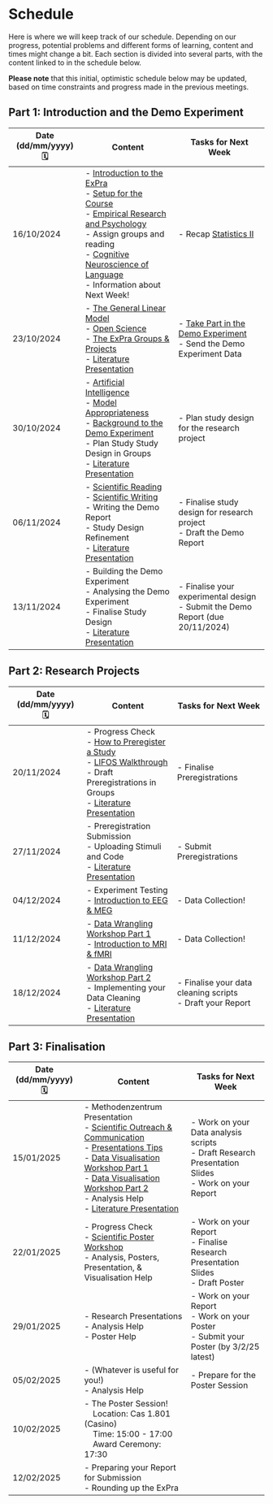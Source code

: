 # Schedule

Here is where we will keep track of our schedule. Depending on our progress, potential problems and different forms of learning, content and times might change a bit. Each section is divided into several parts, with the content linked to in the schedule below.

**Please note** that this initial, optimistic schedule below may be updated, based on time constraints and progress made in the previous meetings.  

## Part 1: Introduction and the Demo Experiment

| Date (dd/mm/yyyy) 🗓         | Content | Tasks for Next Week |
|--------------|-----------|------------|
| 16/10/2024 | - [Introduction to the ExPra](https://jackedtaylor.github.io/expra-wise24/introduction/intro)<br> - [Setup for the Course](https://jackedtaylor.github.io/expra-wise24/introduction/setup)<br> - [Empirical Research and Psychology](https://jackedtaylor.github.io/expra-wise24/introduction/empirical_research)<br> - Assign groups and reading<br> - [Cognitive Neuroscience of Language](https://jackedtaylor.github.io/expra-wise24/introduction/cogneuro_lang)<br> - Information about Next Week!<br>  | - Recap [Statistics II](https://pandar.netlify.app/lehre/main/#statistik-ii) |
| 23/10/2024 |  - [The General Linear Model](https://jackedtaylor.github.io/expra-wise24/introduction/glm)<br> - [Open Science](https://jackedtaylor.github.io/expra-wise24/introduction/open_science)<br> - [The ExPra Groups & Projects](https://jackedtaylor.github.io/expra-wise24/projects/projects)<br> - [Literature Presentation](https://jackedtaylor.github.io/expra-wise24/general/reading.html)  | - [Take Part in the Demo Experiment](https://jackedtaylor.github.io/expra-wise24/demo/demo_participate.html)<br> - Send the Demo Experiment Data |
| 30/10/2024 | - [Artificial Intelligence](https://jackedtaylor.github.io/expra-wise24/introduction/ai)<br> - [Model Appropriateness](https://jackedtaylor.github.io/expra-wise24/introduction/model_appropriateness)<br> - [Background to the Demo Experiment](https://jackedtaylor.github.io/expra-wise24/demo/demo_background.html) <br> - Plan Study Study Design in Groups<br> -  [Literature Presentation](https://jackedtaylor.github.io/expra-wise24/general/reading.html) <br>  | - Plan study design for the research project |
| 06/11/2024 |  - [Scientific Reading](https://jackedtaylor.github.io/expra-wise24/introduction/reading)<br> - [Scientific Writing](https://jackedtaylor.github.io/expra-wise24/introduction/writing.html)<br> - Writing the Demo Report<br> - Study Design Refinement<br> -  [Literature Presentation](https://jackedtaylor.github.io/expra-wise24/general/reading.html)<br> | - Finalise study design for research project<br>- Draft the Demo Report |
| 13/11/2024 |  - Building the Demo Experiment<br> - Analysing the Demo Experiment<br> - Finalise Study Design<br> - [Literature Presentation](https://jackedtaylor.github.io/expra-wise24/general/reading.html) <br>  | - Finalise your experimental design<br>- Submit the Demo Report (due 20/11/2024) |

## Part 2: Research Projects

| Date (dd/mm/yyyy) 🗓         | Content | Tasks for Next Week |
|--------------|-----------|------------|
| 20/11/2024 |  - Progress Check <br> - [How to Preregister a Study](https://jackedtaylor.github.io/expra-wise24/projects/preregistration.html)<br>- [LIFOS Walkthrough](https://jackedtaylor.github.io/expra-wise24/projects/lifos)<br> - Draft Preregistrations in Groups<br> - [Literature Presentation](https://jackedtaylor.github.io/expra-wise24/general/reading.html) <br>  | - Finalise Preregistrations |
| 27/11/2024 |  - Preregistration Submission<br> - Uploading Stimuli and Code<br> - [Literature Presentation](https://jackedtaylor.github.io/expra-wise24/general/reading.html) <br>  | - Submit Preregistrations |
| 04/12/2024 |  - Experiment Testing<br> - [Introduction to EEG & MEG](https://jackedtaylor.github.io/expra-wise24/cbi/meeg)<br>  | - Data Collection! |
| 11/12/2024 |  - [Data Wrangling Workshop Part 1](https://jackedtaylor.github.io/expra-wise24/introduction/data_wrangling_1)<br> - [Introduction to MRI & fMRI](https://jackedtaylor.github.io/expra-wise24/cbi/mri.html)<br>  | - Data Collection! |
| 18/12/2024 |  - [Data Wrangling Workshop Part 2](https://jackedtaylor.github.io/expra-wise24/introduction/data_wrangling_2)<br> - Implementing your Data Cleaning<br> - [Literature Presentation](https://jackedtaylor.github.io/expra-wise24/general/reading.html) | - Finalise your data cleaning scripts<br>- Draft your Report |

## Part 3: Finalisation

| Date (dd/mm/yyyy) 🗓         | Content | Tasks for Next Week |
|--------------|-----------|------------|
| 15/01/2025 | - Methodenzentrum Presentation<br> - [Scientific Outreach & Communication](https://jackedtaylor.github.io/expra-wise24/introduction/communication)<br> - [Presentations Tips](https://jackedtaylor.github.io/expra-wise24/projects/presentations)<br> - [Data Visualisation Workshop Part 1](https://jackedtaylor.github.io/expra-wise24/introduction/data_vis_1)<br> - [Data Visualisation Workshop Part 2](https://jackedtaylor.github.io/expra-wise24/introduction/data_vis_2)<br> - Analysis Help<br> - [Literature Presentation](https://jackedtaylor.github.io/expra-wise24/general/reading.html)<br>  | - Work on your Data analysis scripts <br>- Draft Research Presentation Slides <br>- Work on your Report
| 22/01/2025 |  - Progress Check<br> - [Scientific Poster Workshop](https://jackedtaylor.github.io/expra-wise24/projects/posters)<br> - Analysis, Posters, Presentation, & Visualisation Help<br> | - Work on your Report <br>- Finalise Research Presentation Slides <br>- Draft Poster
| 29/01/2025 |  - Research Presentations<br> - Analysis Help<br> - Poster Help<br> | - Work on your Report<br>- Work on your Poster<br>- Submit your Poster (by 3/2/25 latest)
| 05/02/2025 |  - (Whatever is useful for you!)<br> - Analysis Help<br>  | - Prepare for the Poster Session
| 10/02/2025 |  - The Poster Session! <br>&nbsp;&nbsp;&nbsp;&nbsp;Location: Cas 1.801 (Casino)<br>&nbsp;&nbsp;&nbsp;&nbsp;Time: 15:00 - 17:00<br>&nbsp;&nbsp;&nbsp;&nbsp;Award Ceremony: 17:30
| 12/02/2025 |  - Preparing your Report for Submission<br> - Rounding up the ExPra
